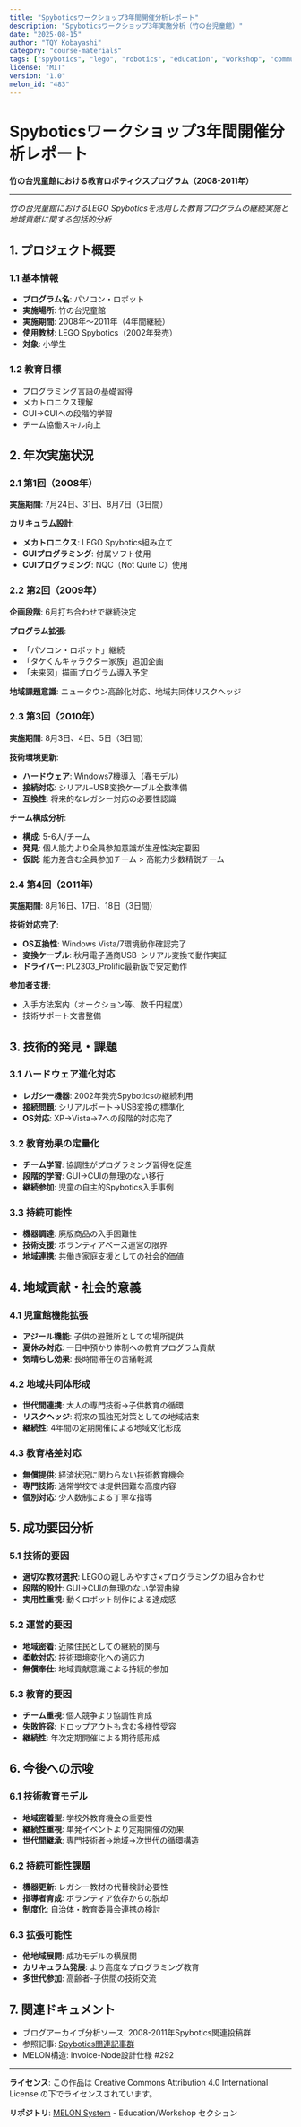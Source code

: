 ```yaml
---
title: "Spyboticsワークショップ3年間開催分析レポート"
description: "Spyboticsワークショップ3年実施分析（竹の台児童館）"
date: "2025-08-15"
author: "TQY Kobayashi"
category: "course-materials"
tags: ["spybotics", "lego", "robotics", "education", "workshop", "community"]
license: "MIT"
version: "1.0"
melon_id: "483"
---
```

# Spyboticsワークショップ3年間開催分析レポート

**竹の台児童館における教育ロボティクスプログラム（2008-2011年）**

---

*竹の台児童館におけるLEGO Spyboticsを活用した教育プログラムの継続実施と地域貢献に関する包括的分析*

## 1. プロジェクト概要

### 1.1 基本情報
- **プログラム名**: パソコン・ロボット
- **実施場所**: 竹の台児童館
- **実施期間**: 2008年〜2011年（4年間継続）
- **使用教材**: LEGO Spybotics（2002年発売）
- **対象**: 小学生

### 1.2 教育目標
- プログラミング言語の基礎習得
- メカトロニクス理解
- GUI→CUIへの段階的学習
- チーム協働スキル向上

## 2. 年次実施状況

### 2.1 第1回（2008年）
**実施期間**: 7月24日、31日、8月7日（3日間）

**カリキュラム設計**:
- **メカトロニクス**: LEGO Spybotics組み立て
- **GUIプログラミング**: 付属ソフト使用
- **CUIプログラミング**: NQC（Not Quite C）使用

### 2.2 第2回（2009年）
**企画段階**: 6月打ち合わせで継続決定

**プログラム拡張**:
- 「パソコン・ロボット」継続
- 「タケくんキャラクター家族」追加企画
- 「未来図」描画プログラム導入予定

**地域課題意識**: ニュータウン高齢化対応、地域共同体リスクヘッジ

### 2.3 第3回（2010年）
**実施期間**: 8月3日、4日、5日（3日間）

**技術環境更新**:
- **ハードウェア**: Windows7機導入（春モデル）
- **接続対応**: シリアル-USB変換ケーブル全数準備
- **互換性**: 将来的なレガシー対応の必要性認識

**チーム構成分析**:
- **構成**: 5-6人/チーム
- **発見**: 個人能力より全員参加意識が生産性決定要因
- **仮説**: 能力差含む全員参加チーム > 高能力少数精鋭チーム

### 2.4 第4回（2011年）
**実施期間**: 8月16日、17日、18日（3日間）

**技術対応完了**:
- **OS互換性**: Windows Vista/7環境動作確認完了
- **変換ケーブル**: 秋月電子通商USB-シリアル変換で動作実証
- **ドライバー**: PL2303_Prolific最新版で安定動作

**参加者支援**:
- 入手方法案内（オークション等、数千円程度）
- 技術サポート文書整備

## 3. 技術的発見・課題

### 3.1 ハードウェア進化対応
- **レガシー機器**: 2002年発売Spyboticsの継続利用
- **接続問題**: シリアルポート→USB変換の標準化
- **OS対応**: XP→Vista→7への段階的対応完了

### 3.2 教育効果の定量化
- **チーム学習**: 協調性がプログラミング習得を促進
- **段階的学習**: GUI→CUIの無理のない移行
- **継続参加**: 児童の自主的Spybotics入手事例

### 3.3 持続可能性
- **機器調達**: 廃版商品の入手困難性
- **技術支援**: ボランティアベース運営の限界
- **地域連携**: 共働き家庭支援としての社会的価値

## 4. 地域貢献・社会的意義

### 4.1 児童館機能拡張
- **アジール機能**: 子供の避難所としての場所提供
- **夏休み対応**: 一日中預かり体制への教育プログラム貢献
- **気晴らし効果**: 長時間滞在の苦痛軽減

### 4.2 地域共同体形成
- **世代間連携**: 大人の専門技術→子供教育の循環
- **リスクヘッジ**: 将来の孤独死対策としての地域結束
- **継続性**: 4年間の定期開催による地域文化形成

### 4.3 教育格差対応
- **無償提供**: 経済状況に関わらない技術教育機会
- **専門技術**: 通常学校では提供困難な高度内容
- **個別対応**: 少人数制による丁寧な指導

## 5. 成功要因分析

### 5.1 技術的要因
- **適切な教材選択**: LEGOの親しみやすさ×プログラミングの組み合わせ
- **段階的設計**: GUI→CUIの無理のない学習曲線
- **実用性重視**: 動くロボット制作による達成感

### 5.2 運営的要因
- **地域密着**: 近隣住民としての継続的関与
- **柔軟対応**: 技術環境変化への適応力
- **無償奉仕**: 地域貢献意識による持続的参加

### 5.3 教育的要因
- **チーム重視**: 個人競争より協調性育成
- **失敗許容**: ドロップアウトも含む多様性受容
- **継続性**: 年次定期開催による期待感形成

## 6. 今後への示唆

### 6.1 技術教育モデル
- **地域密着型**: 学校外教育機会の重要性
- **継続性重視**: 単発イベントより定期開催の効果
- **世代間継承**: 専門技術者→地域→次世代の循環構造

### 6.2 持続可能性課題
- **機器更新**: レガシー教材の代替検討必要性
- **指導者育成**: ボランティア依存からの脱却
- **制度化**: 自治体・教育委員会連携の検討

### 6.3 拡張可能性
- **他地域展開**: 成功モデルの横展開
- **カリキュラム発展**: より高度なプログラミング教育
- **多世代参加**: 高齢者-子供間の技術交流

## 7. 関連ドキュメント
- ブログアーカイブ分析ソース: 2008-2011年Spybotics関連投稿群
- 参照記事: [Spybotics関連記事群](https://tqy.hatenadiary.jp/search?q=%E3%83%91%E3%82%BD%E3%82%B3%E3%83%B3%E3%83%BB%E3%83%AD%E3%83%9C%E3%83%83%E3%83%88)
- MELON構造: Invoice-Node設計仕様 #292

---

**ライセンス**: この作品は Creative Commons Attribution 4.0 International License の下でライセンスされています。

**リポジトリ**: [MELON System](https://github.com/tQy2015/melon) - Education/Workshop セクション